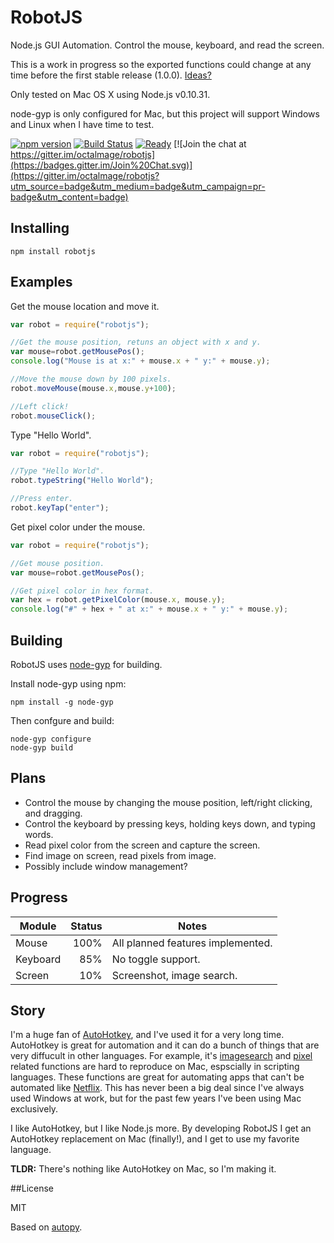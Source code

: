 RobotJS
========

Node.js GUI Automation. Control the mouse, keyboard, and read the screen.

This is a work in progress so the exported functions could change at any time before the first stable release (1.0.0). [Ideas?](https://github.com/octalmage/robotjs/issues/4)

Only tested on Mac OS X using Node.js v0.10.31. 

node-gyp is only configured for Mac, but this project will support Windows and Linux when I have time to test.

[![npm version](https://img.shields.io/npm/v/robotjs.svg)](https://www.npmjs.com/package/robotjs) [![Build Status](https://travis-ci.org/octalmage/robotjs.svg)](https://travis-ci.org/octalmage/robotjs) [![Ready](https://badge.waffle.io/octalmage/robotjs.svg?label=ready&title=Ready)](http://waffle.io/octalmage/robotjs) [![Join the chat at https://gitter.im/octalmage/robotjs](https://badges.gitter.im/Join%20Chat.svg)](https://gitter.im/octalmage/robotjs?utm_source=badge&utm_medium=badge&utm_campaign=pr-badge&utm_content=badge)

## Installing

```
npm install robotjs
```

## Examples
Get the mouse location and move it. 

```JavaScript
var robot = require("robotjs");

//Get the mouse position, retuns an object with x and y. 
var mouse=robot.getMousePos();
console.log("Mouse is at x:" + mouse.x + " y:" + mouse.y);

//Move the mouse down by 100 pixels.
robot.moveMouse(mouse.x,mouse.y+100);

//Left click!
robot.mouseClick();
```

Type "Hello World".

```JavaScript
var robot = require("robotjs");

//Type "Hello World".
robot.typeString("Hello World");

//Press enter. 
robot.keyTap("enter");
```
Get pixel color under the mouse. 

```JavaScript
var robot = require("robotjs");

//Get mouse position. 
var mouse=robot.getMousePos();

//Get pixel color in hex format. 
var hex = robot.getPixelColor(mouse.x, mouse.y);
console.log("#" + hex + " at x:" + mouse.x + " y:" + mouse.y);
```

## Building

RobotJS uses [node-gyp](https://github.com/TooTallNate/node-gyp) for building. 

Install node-gyp using npm:

```
npm install -g node-gyp
```

Then confgure and build: 

```
node-gyp configure
node-gyp build
```

## Plans

* Control the mouse by changing the mouse position, left/right clicking, and dragging. 
* Control the keyboard by pressing keys, holding keys down, and typing words.
* Read pixel color from the screen and capture the screen. 
* Find image on screen, read pixels from image.
* Possibly include window management? 

## Progress

| Module        | Status        | Notes   |
| ------------- |-------------: | ------- |
| Mouse         | 100%           | All planned features implemented.       |
| Keyboard      | 85%           | No toggle support.       |
| Screen        | 10%            | Screenshot, image search.   |

## Story

I'm a huge fan of [AutoHotkey](http://www.autohotkey.com/), and I've used it for a very long time. AutoHotkey is great for automation and it can do a bunch of things that are very diffucult in other languages. For example, it's [imagesearch](https://www.autohotkey.com/docs/commands/ImageSearch.htm) and [pixel](https://www.autohotkey.com/docs/commands/PixelGetColor.htm) related functions are hard to reproduce on Mac, espscially in scripting languages. These functions are great for automating apps that can't be automated like [Netflix](http://blueshirtdesign.com/apps/autoflix/). This has never been a big deal since I've always used Windows at work, but for the past few years I've been using Mac exclusively. 

I like AutoHotkey, but I like Node.js more. By developing RobotJS I get an AutoHotkey replacement on Mac (finally!), and I get to use my favorite language. 

**TLDR:** There's nothing like AutoHotkey on Mac, so I'm making it. 

##License

MIT

Based on [autopy](https://github.com/msanders/autopy). 
